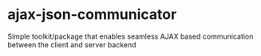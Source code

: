 ajax-json-communicator
======================

Simple toolkit/package that enables seamless AJAX based communication between the client and server backend
